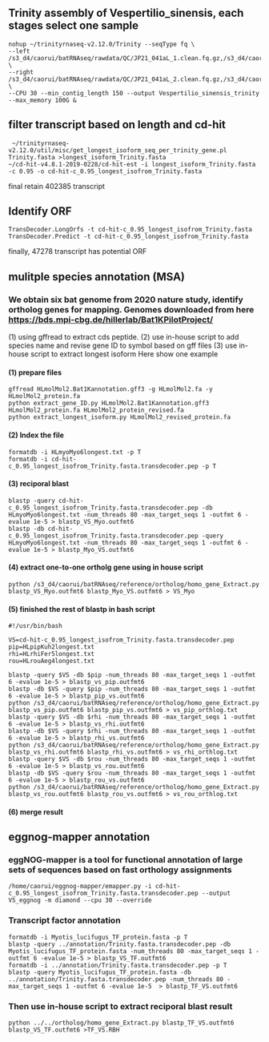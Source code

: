 ##  Trinity assembly of Vespertilio_sinensis, each stages select one sample
```
nohup ~/trinityrnaseq-v2.12.0/Trinity --seqType fq \
--left /s3_d4/caorui/batRNAseq/rawdata/QC/JP21_041aL_1.clean.fq.gz,/s3_d4/caorui/batRNAseq/rawdata/QC/JP21_037aL_1.clean.fq.gz,/s3_d4/caorui/batRNAseq/rawdata/QC/S27_1.clean.fq.gz,/s3_d4/caorui/batRNAseq/rawdata/QC/S35_1.clean.fq.gz,/s3_d4/caorui/batRNAseq/rawdata/QC/S15_1.clean.fq.gz,/s3_d4/caorui/batRNAseq/rawdata/QC/S28_1.clean.fq.gz,/s3_d4/caorui/batRNAseq/rawdata/QC/S14_1.clean.fq.gz,/s3_d4/caorui/batRNAseq/rawdata/QC/S30_1.clean.fq.gz \
--right /s3_d4/caorui/batRNAseq/rawdata/QC/JP21_041aL_2.clean.fq.gz,/s3_d4/caorui/batRNAseq/rawdata/QC/JP21_037aL_2.clean.fq.gz,/s3_d4/caorui/batRNAseq/rawdata/QC/S27_2.clean.fq.gz,/s3_d4/caorui/batRNAseq/rawdata/QC/S35_2.clean.fq.gz,/s3_d4/caorui/batRNAseq/rawdata/QC/S15_2.clean.fq.gz,/s3_d4/caorui/batRNAseq/rawdata/QC/S28_2.clean.fq.gz,/s3_d4/caorui/batRNAseq/rawdata/QC/S14_2.clean.fq.gz,/s3_d4/caorui/batRNAseq/rawdata/QC/S30_2.clean.fq.gz \
--CPU 30 --min_contig_length 150 --output Vespertilio_sinensis_trinity --max_memory 100G &
```
## filter transcript based on length and cd-hit
```
 ~/trinityrnaseq-v2.12.0/util/misc/get_longest_isoform_seq_per_trinity_gene.pl Trinity.fasta >longest_isoform_Trinity.fasta
~/cd-hit-v4.8.1-2019-0228/cd-hit-est -i longest_isoform_Trinity.fasta -c 0.95 -o cd-hit-c_0.95_longest_isofrom_Trinity.fasta
```
final retain 402385 transcript
## Identify ORF
```
TransDecoder.LongOrfs -t cd-hit-c_0.95_longest_isofrom_Trinity.fasta
TransDecoder.Predict -t cd-hit-c_0.95_longest_isofrom_Trinity.fasta
```
finally, 47278 transcript has potential ORF
## mulitple species annotation (MSA)
### We obtain six bat genome from 2020 nature study, identify ortholog genes for mapping. Genomes downloaded from here https://bds.mpi-cbg.de/hillerlab/Bat1KPilotProject/ 
(1) using gffread to extract cds peptide. 
(2) use in-house script to add species name and revise gene ID to symbol based on gff files
(3) use in-house script to extract longest isoform
Here show one example
#### (1) prepare files
```
gffread HLmolMol2.Bat1Kannotation.gff3 -g HLmolMol2.fa -y HLmolMol2_protein.fa
python extract_gene_ID.py HLmolMol2.Bat1Kannotation.gff3 HLmolMol2_protein.fa HLmolMol2_protein_revised.fa 
python extract_longest_isoform.py HLmolMol2_revised_protein.fa
```
#### (2) Index the file
```
formatdb -i HLmyoMyo6longest.txt -p T
formatdb -i cd-hit-c_0.95_longest_isofrom_Trinity.fasta.transdecoder.pep -p T
```
#### (3) reciporal blast
```
blastp -query cd-hit-c_0.95_longest_isofrom_Trinity.fasta.transdecoder.pep -db HLmyoMyo6longest.txt -num_threads 80 -max_target_seqs 1 -outfmt 6 -evalue 1e-5 > blastp_VS_Myo.outfmt6  
blastp -db cd-hit-c_0.95_longest_isofrom_Trinity.fasta.transdecoder.pep -query HLmyoMyo6longest.txt -num_threads 80 -max_target_seqs 1 -outfmt 6 -evalue 1e-5 > blastp_Myo_VS.outfmt6  
```
#### (4) extract one-to-one ortholg gene using in house script
```
python /s3_d4/caorui/batRNAseq/reference/ortholog/homo_gene_Extract.py blastp_VS_Myo.outfmt6 blastp_Myo_VS.outfmt6 > VS_Myo
```
#### (5) finished the rest of blastp in bash script
```
#!/usr/bin/bash

VS=cd-hit-c_0.95_longest_isofrom_Trinity.fasta.transdecoder.pep
pip=HLpipKuh2longest.txt
rhi=HLrhiFer5longest.txt
rou=HLrouAeg4longest.txt

blastp -query $VS -db $pip -num_threads 80 -max_target_seqs 1 -outfmt 6 -evalue 1e-5 > blastp_vs_pip.outfmt6
blastp -db $VS -query $pip -num_threads 80 -max_target_seqs 1 -outfmt 6 -evalue 1e-5 > blastp_pip_vs.outfmt6
python /s3_d4/caorui/batRNAseq/reference/ortholog/homo_gene_Extract.py blastp_vs_pip.outfmt6 blastp_pip_vs.outfmt6 > vs_pip_orthlog.txt
blastp -query $VS -db $rhi -num_threads 80 -max_target_seqs 1 -outfmt 6 -evalue 1e-5 > blastp_vs_rhi.outfmt6
blastp -db $VS -query $rhi -num_threads 80 -max_target_seqs 1 -outfmt 6 -evalue 1e-5 > blastp_rhi_vs.outfmt6
python /s3_d4/caorui/batRNAseq/reference/ortholog/homo_gene_Extract.py blastp_vs_rhi.outfmt6 blastp_rhi_vs.outfmt6 > vs_rhi_orthlog.txt
blastp -query $VS -db $rou -num_threads 80 -max_target_seqs 1 -outfmt 6 -evalue 1e-5 > blastp_vs_rou.outfmt6
blastp -db $VS -query $rou -num_threads 80 -max_target_seqs 1 -outfmt 6 -evalue 1e-5 > blastp_rou_vs.outfmt6
python /s3_d4/caorui/batRNAseq/reference/ortholog/homo_gene_Extract.py blastp_vs_rou.outfmt6 blastp_rou_vs.outfmt6 > vs_rou_orthlog.txt
```
#### (6) merge result
## eggnog-mapper annotation 
### eggNOG-mapper  is a tool for functional annotation of large sets of sequences based on fast orthology assignments
```
/home/caorui/eggnog-mapper/emapper.py -i cd-hit-c_0.95_longest_isofrom_Trinity.fasta.transdecoder.pep --output VS_eggnog -m diamond --cpu 30 --override
```
### Transcript factor annotation 
```
formatdb -i Myotis_lucifugus_TF_protein.fasta -p T
blastp -query ../annotation/Trinity.fasta.transdecoder.pep -db Myotis_lucifugus_TF_protein.fasta -num_threads 80 -max_target_seqs 1 -outfmt 6 -evalue 1e-5 > blastp_VS_TF.outfmt6 
formatdb -i ../annotation/Trinity.fasta.transdecoder.pep -p T
blastp -query Myotis_lucifugus_TF_protein.fasta -db ../annotation/Trinity.fasta.transdecoder.pep -num_threads 80 -max_target_seqs 1 -outfmt 6 -evalue 1e-5  > blastp_TF_VS.outfmt6 
```
### Then use in-house script to extract reciporal blast result

```
python ../../ortholog/homo_gene_Extract.py blastp_TF_VS.outfmt6 blastp_VS_TF.outfmt6 >TF_VS.RBH
```
